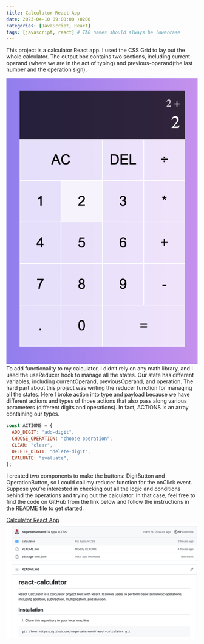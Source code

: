 ```yaml
---
title: Calculator React App
date: 2023-04-10 09:00:00 +0200
categories: [JavaScript, React]
tags: [javascript, react] # TAG names should always be lowercase
---
```


This project is a calculator React app. I used the CSS Grid to lay out the whole calculator. The output box contains two sections, including current-operand (where we are in the act of typing) and previous-operand(the last number and the operation sign).

![App overview](/assets/images/calculator.png)
To add functionality to my calculator, I didn’t rely on any math library, and I used the useReducer hook to manage all the states. Our state has different variables, including currentOperand, previousOperand, and operation.
The hard part about this project was writing the reducer function for managing all the states. Here I broke action into type and payload because we have different actions and types of those actions that also pass along various parameters (different digits and operations). In fact, ACTIONS is an array containing our types.

```javascript
const ACTIONS = {
  ADD_DIGIT: "add-digit",
  CHOOSE_OPERATION: "choose-operation",
  CLEAR: "clear",
  DELETE_DIGIT: "delete-digit",
  EVALUATE: "evaluate",
};
```

I created two components to make the buttons: DigitButton and OperationButton, so I could call my reducer function for the onClick event.
Suppose you’re interested in checking out all the logic and conditions behind the operations and trying out the calculator. In that case, feel free to find the code on GitHub from the link below and follow the instructions in the README file to get started.

[Calculator React App](https://github.com/negarbaharmand/react-calculator.git)
![projects github page](/assets/images/calculator-github.png)
